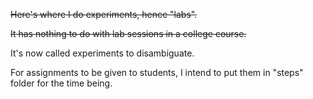~~Here's where I do experiments, hence "labs".~~

~~It has nothing to do with lab sessions in a college course.~~

It's now called experiments to disambiguate.

For assignments to be given to students, I intend to put them in "steps" folder for the time being.
